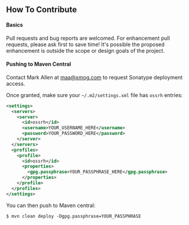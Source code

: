 ## How To Contribute
 
#### Basics

Pull requests and bug reports are welcomed.  For enhancement pull requests, please ask first to save time!  It's possible the proposed enhancement is outside the scope or design goals of the project.

#### Pushing to Maven Central

Contact Mark Allen at maa@xmog.com to request Sonatype deployment access.

Once granted, make sure your ```~/.m2/settings.xml``` file has ```ossrh``` entries:

```xml
<settings>
  <servers>
    <server>
      <id>ossrh</id>
      <username>YOUR_USERNAME_HERE</username>
      <password>YOUR_PASSWORD_HERE</password>
    </server>    
  </servers>
  <profiles>
    <profile>
      <id>ossrh</id>
      <properties>
        <gpg.passphrase>YOUR_PASSPHRASE_HERE</gpg.passphrase>
      </properties>
    </profile>    
  </profiles>
</settings>
```

You can then push to Maven central:

```
$ mvn clean deploy -Dgpg.passphrase=YOUR_PASSPHRASE
```